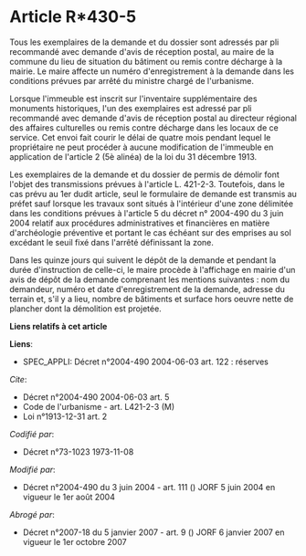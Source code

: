 # Article R*430-5

Tous les exemplaires de la demande et du dossier sont adressés par pli recommandé avec demande d'avis de réception postal, au
maire de la commune du lieu de situation du bâtiment ou remis contre décharge à la mairie. Le maire affecte un numéro
d'enregistrement à la demande dans les conditions prévues par arrêté du ministre chargé de l'urbanisme.

Lorsque l'immeuble est inscrit sur l'inventaire supplémentaire des monuments historiques, l'un des exemplaires est adressé
par pli recommandé avec demande d'avis de réception postal au directeur régional des affaires culturelles ou remis contre
décharge dans les locaux de ce service. Cet envoi fait courir le délai de quatre mois pendant lequel le propriétaire ne peut
procéder à aucune modification de l'immeuble en application de l'article 2 (5è alinéa) de la loi du 31 décembre 1913.

Les exemplaires de la demande et du dossier de permis de démolir font l'objet des transmissions prévues à l'article L.
421-2-3. Toutefois, dans le cas prévu au 1er dudit article, seul le formulaire de demande est transmis au préfet sauf lorsque
les travaux sont situés à l'intérieur d'une zone délimitée dans les conditions prévues à l'article 5 du décret n° 2004-490 du
3 juin 2004 relatif aux procédures administratives et financières en matière d'archéologie préventive et portant le cas
échéant sur des emprises au sol excédant le seuil fixé dans l'arrêté définissant la zone.

Dans les quinze jours qui suivent le dépôt de la demande et pendant la durée d'instruction de celle-ci, le maire procède à
l'affichage en mairie d'un avis de dépôt de la demande comprenant les mentions suivantes : nom du demandeur, numéro et date
d'enregistrement de la demande, adresse du terrain et, s'il y a lieu, nombre de bâtiments et surface hors oeuvre nette de
plancher dont la démolition est projetée.

**Liens relatifs à cet article**

**Liens**:

  - SPEC_APPLI: Décret n°2004-490 2004-06-03 art. 122 : réserves

_Cite_:

  - Décret n°2004-490 2004-06-03 art. 5
  - Code de l'urbanisme - art. L421-2-3 (M)
  - Loi n°1913-12-31 art. 2

_Codifié par_:

  - Décret n°73-1023 1973-11-08

_Modifié par_:

  - Décret n°2004-490 du 3 juin 2004 - art. 111 () JORF 5 juin 2004 en vigueur le 1er août 2004

_Abrogé par_:

  - Décret n°2007-18 du 5 janvier 2007 - art. 9 () JORF 6 janvier 2007 en vigueur le 1er octobre 2007
